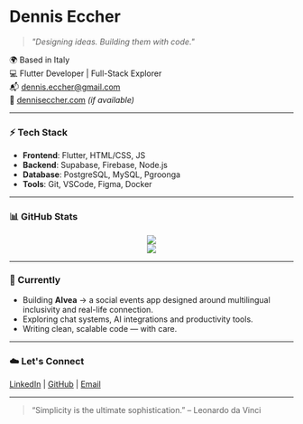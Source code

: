 # Dennis Eccher

> *"Designing ideas. Building them with code."*

🌍 Based in Italy  
💻 Flutter Developer | Full-Stack Explorer  
📬 dennis.eccher@gmail.com  
🔗 [denniseccher.com](https://denniseccher.com) *(if available)*

---

### ⚡ Tech Stack  
- **Frontend**: Flutter, HTML/CSS, JS  
- **Backend**: Supabase, Firebase, Node.js  
- **Database**: PostgreSQL, MySQL, Pgroonga  
- **Tools**: Git, VSCode, Figma, Docker  

---

### 📊 GitHub Stats

<p align="center">
  <img src="https://github-readme-stats.vercel.app/api?username=denniseccher&show_icons=true&hide_title=true&hide_rank=true&hide=prs&count_private=true&theme=tokyonight&hide_border=true" />
  <br>
  <img src="https://github-readme-stats.vercel.app/api/top-langs/?username=denniseccher&layout=compact&theme=tokyonight&hide_border=true" />
</p>

---

### 🌱 Currently

- Building **Alvea** → a social events app designed around multilingual inclusivity and real-life connection.  
- Exploring chat systems, AI integrations and productivity tools.  
- Writing clean, scalable code — with care.

---

### ☁️ Let's Connect

[LinkedIn](https://www.linkedin.com/in/denniseccher) | [GitHub](https://github.com/denniseccher) | [Email](mailto:dennis.eccher@gmail.com)

---

> “Simplicity is the ultimate sophistication.” – Leonardo da Vinci
